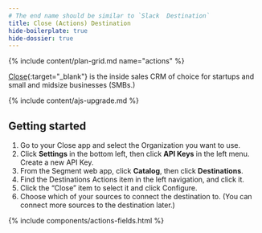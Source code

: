 ```yaml
---
# The end name should be similar to `Slack  Destination`
title: Close (Actions) Destination
hide-boilerplate: true
hide-dossier: true
---
```


<!-- This template is meant for Actions-based destinations that do not have an existing Classic or non-Actions-based version. For Actions Destinations that are a new version of a classic destination, see the doc-template-update.md template. -->

{% include content/plan-grid.md name="actions" %}

<!-- Include a brief description of the destination here, along with a link to your website. -->
[Close](https://close.com/){:target="_blank"} is the inside sales CRM of choice for startups and small and midsize businesses (SMBs.)


<!-- This include describes the requirement of A.js 2.0 or higher for Actions compatibility, and is required if your destination has a web component. -->

{% include content/ajs-upgrade.md %}

<!-- The section below explains how to enable and configure the destination. Include any configuration steps not captured below. For example, obtaining an API key from your platform and any configuration steps required to connect to the destination. -->

## Getting started

1. Go to your Close app and select the Organization you want to use.
2. Click **Settings** in the bottom left, then click **API Keys** in the left menu. Create a new API Key.
3. From the Segment web app, click **Catalog**, then click **Destinations**.
4. Find the Destinations Actions item in the left navigation, and click it.
5. Click the “Close” item to select it and click Configure.
6. Choose which of your sources to connect the destination to. (You can connect more sources to the destination later.)

<!-- The line below renders a table of connection settings (if applicable), Pre-built Mappings, and available actions. -->

{% include components/actions-fields.html %}

<!--
Additional Context

Include additional information that you think will be useful to the user here. For information that is specific to an individual mapping, please add that as a comment so that the Segment docs team can include it in the auto-generated content for that mapping.
-->
